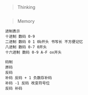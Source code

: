 > Thinking

```

```

> Memory

```
进制表示
十进制 数码 0-9
二进制 数码 0 1 0b开头 书写长 不方便记忆
八进制 数码 0-7 0开头
十六进制 数码 0-9 A-F ox开头

码制
原码
反码
补码 反码 + 1 负数存补码
补码 -1 反码 改变符号位
反码 补码
```

